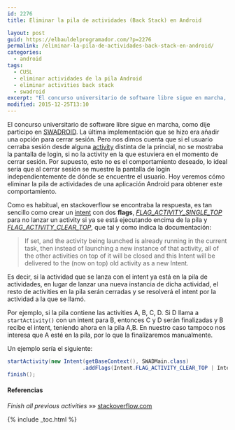 ```yaml
---
id: 2276
title: Eliminar la pila de actividades (Back Stack) en Android

layout: post
guid: https://elbauldelprogramador.com/?p=2276
permalink: /eliminar-la-pila-de-actividades-back-stack-en-android/
categories:
  - android
tags:
  - CUSL
  - eliminar actividades de la pila Android
  - eliminar activities back stack
  - swadroid
excerpt: "El concurso universitario de software libre sigue en marcha, como dije participo en SWADROID. La última implementación que se hizo era añadir una opción para cerrar sesión. Pero nos dimos cuenta que si el usuario cerraba sesión desde alguna activity distinta de la princial, no se mostraba la pantalla de login, si no la activity en la que estuviera en el momento de cerrar sesión. Por supuesto, esto no es el comportamiento deseado, lo ideal sería que al cerrar sesión se muestre la pantalla de login independientemente de dónde se encuentre el usuario. Hoy veremos cómo eliminar la pila de actividades de una aplicación Android para obtener este comportamiento."
modified: 2015-12-25T13:10
---
```

El concurso universitario de software libre sigue en marcha, como dije participo en <a href="https://play.google.com/store/apps/details?id=es.ugr.swad.swadroid" title="Swadroid Play Store" target="_blank">SWADROID</a>. La última implementación que se hizo era añadir una opción para cerrar sesión. Pero nos dimos cuenta que si el usuario cerraba sesión desde alguna [activity][1] distinta de la princial, no se mostraba la pantalla de login, si no la activity en la que estuviera en el momento de cerrar sesión. Por supuesto, esto no es el comportamiento deseado, lo ideal sería que al cerrar sesión se muestre la pantalla de login independientemente de dónde se encuentre el usuario. Hoy veremos cómo eliminar la pila de actividades de una aplicación Android para obtener este comportamiento.

<!--ad-->

Como es habitual, en stackoverflow se encontraba la respuesta, es tan sencillo como crear un [intent][2] con dos **flags**, *<a href="http://developer.android.com/reference/android/content/Intent.html#FLAG_ACTIVITY_SINGLE_TOP" title="Referencia" target="_blank">FLAG_ACTIVITY_SINGLE_TOP</a>* para no lanzar un activity si ya se está ejecutando encima de la pila y *<a href="http://developer.android.com/reference/android/content/Intent.html#FLAG_ACTIVITY_CLEAR_TOP" title="Referencia" target="_blank">FLAG_ACTIVITY_CLEAR_TOP</a>*, que tal y como indica la documentación:

> If set, and the activity being launched is already running in the current task, then instead of launching a new instance of that activity, all of the other activities on top of it will be closed and this Intent will be delivered to the (now on top) old activity as a new Intent.

Es decir, si la actividad que se lanza con el intent ya está en la pila de actividades, en lugar de lanzar una nueva instancia de dicha actividad, el resto de activities en la pila serán cerradas y se resolverá el intent por la actividad a la que se llamó.

Por ejemplo, si la pila contiene las activities A, B, C, D. Si D llama a `startActivity()` con un intent para B, entonces C y D serán finalizadas y B recibe el intent, teniendo ahora en la pila A,B. En nuestro caso tampoco nos interesa que A esté en la pila, por lo que la finalizaremos manualmente.

Un ejemplo sería el siguiente:

```java
startActivity(new Intent(getBaseContext(), SWADMain.class)
                        .addFlags(Intent.FLAG_ACTIVITY_CLEAR_TOP | Intent.FLAG_ACTIVITY_SINGLE_TOP));
finish();

```

#### Referencias

*Finish all previous activities* »» <a href="http://stackoverflow.com/questions/6330260/finish-all-previous-activities" target="_blank">stackoverflow.com</a>



 [1]: https://elbauldelprogramador.com/fundamentos-programacion-android/ "Fundamentos programación Android: Conceptos básicos y componentes"
 [2]: https://elbauldelprogramador.com/programacion-android-intents-conceptos/ "Programación Android: Intents – Conceptos básicos"

{% include _toc.html %}
